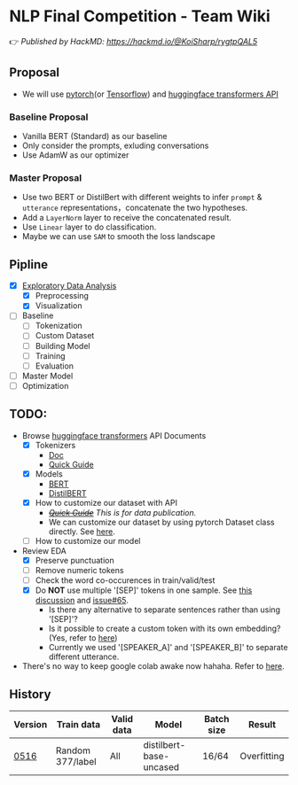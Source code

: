 # NLP Final Competition - Team Wiki
👉 *Published by HackMD: https://hackmd.io/@KoiSharp/rygtpQAL5*
## Proposal
- We will use [pytorch](https://github.com/pytorch/pytorch)(or [Tensorflow]()) and [huggingface transformers API](https://github.com/huggingface/transformers)
### Baseline Proposal
- Vanilla BERT (Standard) as our baseline
- Only consider the prompts, exluding conversations 
- Use AdamW as our optimizer

### Master Proposal
- Use two BERT or DistilBert with different weights to infer `prompt` & `utterance` representations，concatenate the two hypotheses.
- Add a `LayerNorm` layer to receive the concatenated result.
- Use `Linear` layer to do classification.
- Maybe we can use `SAM` to smooth the loss landscape

## Pipline
- [x] [Exploratory Data Analysis](https://hackmd.io/@KoiSharp/rJ8lRrRIc)
    - [x] Preprocessing
    - [x] Visualization
- [ ] Baseline
    - [ ] Tokenization
    - [ ] Custom Dataset
    - [ ] Building Model
    - [ ] Training
    - [ ] Evaluation
- [ ] Master Model
- [ ] Optimization

## TODO:
- Browse [huggingface transformers](https://github.com/huggingface/transformers) API Documents
    - [x] Tokenizers
        - [Doc](https://huggingface.co/docs/transformers/main_classes/tokenizer)
        - [Quick Guide](https://huggingface.co/docs/transformers/preprocessing#nlp)
    - [x] Models
        - [BERT](https://huggingface.co/docs/transformers/model_doc/bert)
        - [DistilBERT](https://huggingface.co/docs/transformers/model_doc/distilbert)
    - [x] How to customize our dataset with API
        - *~~[Quick Guide](https://huggingface.co/docs/datasets/datasetscript)~~ This is for data publication.*
        - We can customize our dataset by using pytorch Dataset class directly. See [here](https://huggingface.co/transformers/v3.2.0/custom_datasets.html).
    - [ ] How to customize our model
- Review EDA
    - [x] Preserve punctuation
    - [ ] Remove numeric tokens
    - [ ] Check the word co-occurences in train/valid/test
    - [x] Do **NOT** use multiple '[SEP]' tokens in one sample. See [this discussion](https://discuss.huggingface.co/t/combine-multiple-sentences-together-during-tokenization/3430/4) and [issue#65](https://github.com/huggingface/transformers/issues/65).
        - Is there any alternative to separate sentences rather than using '[SEP]'?
        - Is it possible to create a custom token with its own embedding? (Yes, refer to [here](https://github.com/huggingface/transformers/issues/1413))
        - Currently we used '[SPEAKER_A]' and '[SPEAKER_B]' to separate different utterance.
- There's no way to keep google colab awake now hahaha. Refer to [here](https://stackoverflow.com/questions/57113226/how-to-prevent-google-colab-from-disconnecting).

## History
| Version | Train data | Valid data | Model | Batch size | Result |
| --- | --- | --- | --- | --- | --- |
| [0516](https://hackmd.io/mV9R-4W_TP2Q1n2JSHHcZw) | Random 377/label | All | distilbert-base-uncased | 16/64 | Overfitting
